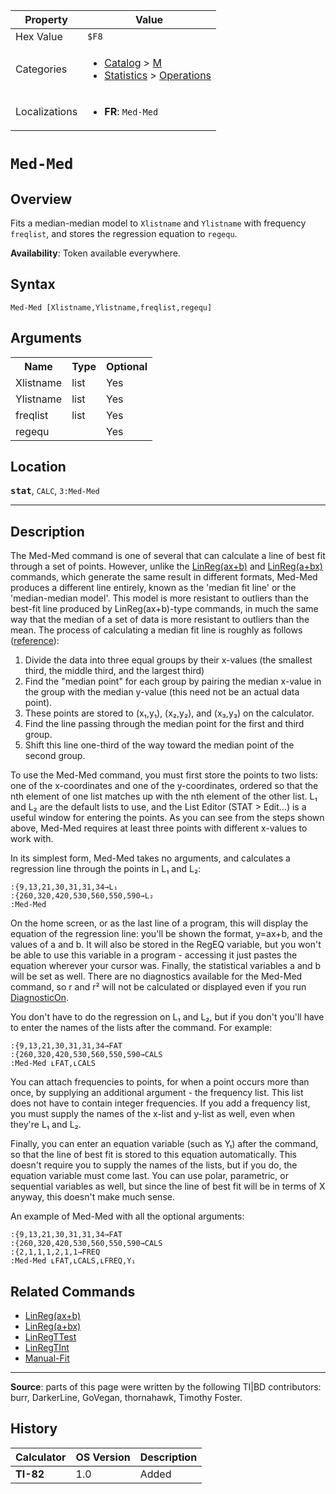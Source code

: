 | Property      | Value |
|---------------|-------|
| Hex Value     | `$F8`|
| Categories    | <ul><li>[Catalog](<../categories/Catalog.md>) > [M](<../categories/Catalog.md#M>)</li><li>[Statistics](<../categories/Statistics.md>) > [Operations](<../categories/Statistics.md#Operations>)</li></ul> |
| Localizations | <ul><li><b>FR</b>: `Med-Med `</li></ul> |

# `Med-Med `

## Overview
Fits a median-median model to `Xlistname` and `Ylistname` with frequency `freqlist`, and stores the regression equation to `regequ`.


<b>Availability</b>: Token available everywhere.

## Syntax
`Med-Med [Xlistname,Ylistname,freqlist,regequ]`

## Arguments
<table>
<tr><th>Name</th><th>Type</th><th>Optional</th></tr>

<tr><td>Xlistname</td><td>list</td><td>Yes</td></tr>

<tr><td>Ylistname</td><td>list</td><td>Yes</td></tr>

<tr><td>freqlist</td><td>list</td><td>Yes</td></tr>

<tr><td>regequ</td><td></td><td>Yes</td></tr>

</table>

## Location
<tt><kbd><b>stat</b></kbd></tt>, `CALC`, `3:Med-Med`
<hr>

## Description

The Med-Med command is one of several that can calculate a line of best fit through a set of points. However, unlike the [LinReg(ax+b)](linreg-ax-b) and [LinReg(a+bx)](linreg-a-bx) commands, which generate the same result in different formats, Med-Med produces a different line entirely, known as the 'median fit line' or the 'median-median model'. This model is more resistant to outliers than the best-fit line produced by LinReg(ax+b)-type commands, in much the same way that the median of a set of data is more resistant to outliers than the mean. The process of calculating a median fit line is roughly as follows ([reference](http://www.amstat.org/publications/jse/v14n2/morrell.html)):

1.  Divide the data into three equal groups by their x-values (the smallest third, the middle third, and the largest third)
2.  Find the "median point" for each group by pairing the median x-value in the group with the median y-value (this need not be an actual data point).
3.  These points are stored to (x₁,y₁), (x₂,y₂), and (x₃,y₃) on the calculator.
4.  Find the line passing through the median point for the first and third group.
5.  Shift this line one-third of the way toward the median point of the second group.

To use the Med-Med command, you must first store the points to two lists: one of the x-coordinates and one of the y-coordinates, ordered so that the nth element of one list matches up with the nth element of the other list. L₁ and L₂ are the default lists to use, and the List Editor (STAT > Edit…) is a useful window for entering the points. As you can see from the steps shown above, Med-Med requires at least three points with different x-values to work with.

In its simplest form, Med-Med takes no arguments, and calculates a regression line through the points in L₁ and L₂:

```ti-basic
:{9,13,21,30,31,31,34→L₁
:{260,320,420,530,560,550,590→L₂
:Med-Med
```

On the home screen, or as the last line of a program, this will display the equation of the regression line: you'll be shown the format, y=ax+b, and the values of a and b. It will also be stored in the RegEQ variable, but you won't be able to use this variable in a program - accessing it just pastes the equation wherever your cursor was. Finally, the statistical variables a and b will be set as well. There are no diagnostics available for the Med-Med command, so r and r² will not be calculated or displayed even if you run [DiagnosticOn](DiagnosticOn.md).

You don't have to do the regression on L₁ and L₂, but if you don't you'll have to enter the names of the lists after the command. For example:

```ti-basic
:{9,13,21,30,31,31,34→FAT
:{260,320,420,530,560,550,590→CALS
:Med-Med ʟFAT,ʟCALS
```

You can attach frequencies to points, for when a point occurs more than once, by supplying an additional argument - the frequency list. This list does not have to contain integer frequencies. If you add a frequency list, you must supply the names of the x-list and y-list as well, even when they're L₁ and L₂.

Finally, you can enter an equation variable (such as Y₁) after the command, so that the line of best fit is stored to this equation automatically. This doesn't require you to supply the names of the lists, but if you do, the equation variable must come last. You can use polar, parametric, or sequential variables as well, but since the line of best fit will be in terms of X anyway, this doesn't make much sense.

An example of Med-Med with all the optional arguments:

```ti-basic
:{9,13,21,30,31,31,34→FAT
:{260,320,420,530,560,550,590→CALS
:{2,1,1,1,2,1,1→FREQ
:Med-Med ʟFAT,ʟCALS,ʟFREQ,Y₁
```

## Related Commands

*   [LinReg(ax+b)](linreg-ax-b)
*   [LinReg(a+bx)](linreg-a-bx)
*   [LinRegTTest](LinRegTTest.md)
*   [LinRegTInt](LinRegTInt.md)
*   [Manual-Fit](Manual-Fit.md)

* * *

**Source**: parts of this page were written by the following TI|BD contributors: burr, DarkerLine, GoVegan, thornahawk, Timothy Foster.

## History
| Calculator | OS Version | Description |
|------------|------------|-------------|
| <b>TI-82</b> | 1.0 | Added |



